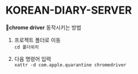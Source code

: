 # KOREAN-DIARY-SERVER

📍**chrome driver** 동작시키는 방법

1. 프로젝트 폴더로 이동<br/>
  `cd 폴더위치`

2. 다음 명령어 입력<br/>
  `xattr -d com.apple.quarantine chromedriver`
